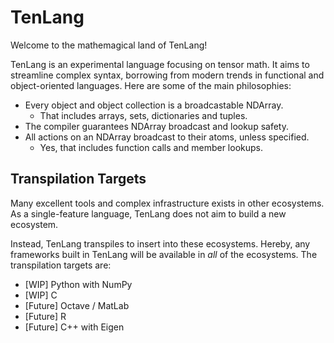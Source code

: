 # TenLang

Welcome to the mathemagical land of TenLang! 

TenLang is an experimental language focusing on tensor math. It aims to streamline complex syntax, borrowing from modern trends in functional and object-oriented languages. Here are some of the main philosophies:

- Every object and object collection is a broadcastable NDArray.
  - That includes arrays, sets, dictionaries and tuples.
- The compiler guarantees NDArray broadcast and lookup safety.
- All actions on an NDArray broadcast to their atoms, unless specified.
  - Yes, that includes function calls and member lookups.

## Transpilation Targets

Many excellent tools and complex infrastructure exists in other ecosystems. As a single-feature language, TenLang does not aim to build a new ecosystem.

Instead, TenLang transpiles to insert into these ecosystems. Hereby, any frameworks built in TenLang will be available in *all* of the ecosystems. The transpilation targets are:

* [WIP] Python with NumPy
* [WIP] C
* [Future] Octave / MatLab
* [Future] R
* [Future] C++ with Eigen
